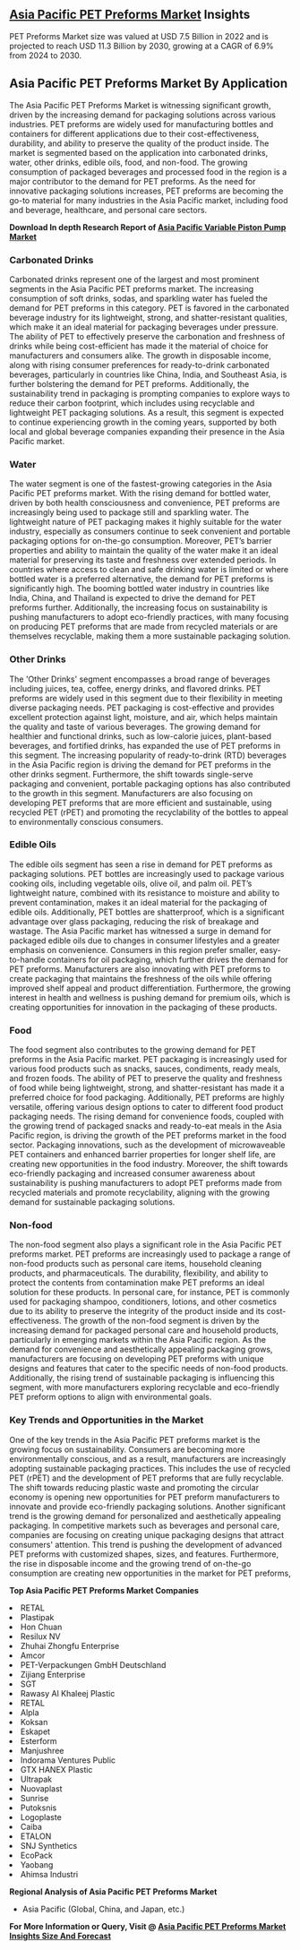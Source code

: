 <h2><a href="https://www.verifiedmarketreports.com/download-sample/?rid=44168&amp;utm_source=Github-Feb&amp;utm_medium=219" target="_blank">Asia Pacific PET Preforms Market</a> Insights</h2><p>PET Preforms Market size was valued at USD 7.5 Billion in 2022 and is projected to reach USD 11.3 Billion by 2030, growing at a CAGR of 6.9% from 2024 to 2030.</p><p><h2>Asia Pacific PET Preforms Market By Application</h2> <p>The Asia Pacific PET Preforms Market is witnessing significant growth, driven by the increasing demand for packaging solutions across various industries. PET preforms are widely used for manufacturing bottles and containers for different applications due to their cost-effectiveness, durability, and ability to preserve the quality of the product inside. The market is segmented based on the application into carbonated drinks, water, other drinks, edible oils, food, and non-food. The growing consumption of packaged beverages and processed food in the region is a major contributor to the demand for PET preforms. As the need for innovative packaging solutions increases, PET preforms are becoming the go-to material for many industries in the Asia Pacific market, including food and beverage, healthcare, and personal care sectors. <p><strong>Download In depth Research Report of <a href="https://www.verifiedmarketreports.com/download-sample/?rid=236118&amp;utm_source=Pulse-Dec&amp;utm_medium=219" target="_blank">Asia Pacific Variable Piston Pump Market</a></strong></p> <h3>Carbonated Drinks</h3> <p>Carbonated drinks represent one of the largest and most prominent segments in the Asia Pacific PET preforms market. The increasing consumption of soft drinks, sodas, and sparkling water has fueled the demand for PET preforms in this category. PET is favored in the carbonated beverage industry for its lightweight, strong, and shatter-resistant qualities, which make it an ideal material for packaging beverages under pressure. The ability of PET to effectively preserve the carbonation and freshness of drinks while being cost-efficient has made it the material of choice for manufacturers and consumers alike. The growth in disposable income, along with rising consumer preferences for ready-to-drink carbonated beverages, particularly in countries like China, India, and Southeast Asia, is further bolstering the demand for PET preforms. Additionally, the sustainability trend in packaging is prompting companies to explore ways to reduce their carbon footprint, which includes using recyclable and lightweight PET packaging solutions. As a result, this segment is expected to continue experiencing growth in the coming years, supported by both local and global beverage companies expanding their presence in the Asia Pacific market.</p> <h3>Water</h3> <p>The water segment is one of the fastest-growing categories in the Asia Pacific PET preforms market. With the rising demand for bottled water, driven by both health consciousness and convenience, PET preforms are increasingly being used to package still and sparkling water. The lightweight nature of PET packaging makes it highly suitable for the water industry, especially as consumers continue to seek convenient and portable packaging options for on-the-go consumption. Moreover, PET’s barrier properties and ability to maintain the quality of the water make it an ideal material for preserving its taste and freshness over extended periods. In countries where access to clean and safe drinking water is limited or where bottled water is a preferred alternative, the demand for PET preforms is significantly high. The booming bottled water industry in countries like India, China, and Thailand is expected to drive the demand for PET preforms further. Additionally, the increasing focus on sustainability is pushing manufacturers to adopt eco-friendly practices, with many focusing on producing PET preforms that are made from recycled materials or are themselves recyclable, making them a more sustainable packaging solution.</p> <h3>Other Drinks</h3> <p>The 'Other Drinks' segment encompasses a broad range of beverages including juices, tea, coffee, energy drinks, and flavored drinks. PET preforms are widely used in this segment due to their flexibility in meeting diverse packaging needs. PET packaging is cost-effective and provides excellent protection against light, moisture, and air, which helps maintain the quality and taste of various beverages. The growing demand for healthier and functional drinks, such as low-calorie juices, plant-based beverages, and fortified drinks, has expanded the use of PET preforms in this segment. The increasing popularity of ready-to-drink (RTD) beverages in the Asia Pacific region is driving the demand for PET preforms in the other drinks segment. Furthermore, the shift towards single-serve packaging and convenient, portable packaging options has also contributed to the growth in this segment. Manufacturers are also focusing on developing PET preforms that are more efficient and sustainable, using recycled PET (rPET) and promoting the recyclability of the bottles to appeal to environmentally conscious consumers.</p> <h3>Edible Oils</h3> <p>The edible oils segment has seen a rise in demand for PET preforms as packaging solutions. PET bottles are increasingly used to package various cooking oils, including vegetable oils, olive oil, and palm oil. PET’s lightweight nature, combined with its resistance to moisture and ability to prevent contamination, makes it an ideal material for the packaging of edible oils. Additionally, PET bottles are shatterproof, which is a significant advantage over glass packaging, reducing the risk of breakage and wastage. The Asia Pacific market has witnessed a surge in demand for packaged edible oils due to changes in consumer lifestyles and a greater emphasis on convenience. Consumers in this region prefer smaller, easy-to-handle containers for oil packaging, which further drives the demand for PET preforms. Manufacturers are also innovating with PET preforms to create packaging that maintains the freshness of the oils while offering improved shelf appeal and product differentiation. Furthermore, the growing interest in health and wellness is pushing demand for premium oils, which is creating opportunities for innovation in the packaging of these products.</p> <h3>Food</h3> <p>The food segment also contributes to the growing demand for PET preforms in the Asia Pacific market. PET packaging is increasingly used for various food products such as snacks, sauces, condiments, ready meals, and frozen foods. The ability of PET to preserve the quality and freshness of food while being lightweight, strong, and shatter-resistant has made it a preferred choice for food packaging. Additionally, PET preforms are highly versatile, offering various design options to cater to different food product packaging needs. The rising demand for convenience foods, coupled with the growing trend of packaged snacks and ready-to-eat meals in the Asia Pacific region, is driving the growth of the PET preforms market in the food sector. Packaging innovations, such as the development of microwaveable PET containers and enhanced barrier properties for longer shelf life, are creating new opportunities in the food industry. Moreover, the shift towards eco-friendly packaging and increased consumer awareness about sustainability is pushing manufacturers to adopt PET preforms made from recycled materials and promote recyclability, aligning with the growing demand for sustainable packaging solutions.</p> <h3>Non-food</h3> <p>The non-food segment also plays a significant role in the Asia Pacific PET preforms market. PET preforms are increasingly used to package a range of non-food products such as personal care items, household cleaning products, and pharmaceuticals. The durability, flexibility, and ability to protect the contents from contamination make PET preforms an ideal solution for these products. In personal care, for instance, PET is commonly used for packaging shampoo, conditioners, lotions, and other cosmetics due to its ability to preserve the integrity of the product inside and its cost-effectiveness. The growth of the non-food segment is driven by the increasing demand for packaged personal care and household products, particularly in emerging markets within the Asia Pacific region. As the demand for convenience and aesthetically appealing packaging grows, manufacturers are focusing on developing PET preforms with unique designs and features that cater to the specific needs of non-food products. Additionally, the rising trend of sustainable packaging is influencing this segment, with more manufacturers exploring recyclable and eco-friendly PET preform options to align with environmental goals.</p> <h3>Key Trends and Opportunities in the Market</h3> <p>One of the key trends in the Asia Pacific PET preforms market is the growing focus on sustainability. Consumers are becoming more environmentally conscious, and as a result, manufacturers are increasingly adopting sustainable packaging practices. This includes the use of recycled PET (rPET) and the development of PET preforms that are fully recyclable. The shift towards reducing plastic waste and promoting the circular economy is opening new opportunities for PET preform manufacturers to innovate and provide eco-friendly packaging solutions. Another significant trend is the growing demand for personalized and aesthetically appealing packaging. In competitive markets such as beverages and personal care, companies are focusing on creating unique packaging designs that attract consumers' attention. This trend is pushing the development of advanced PET preforms with customized shapes, sizes, and features. Furthermore, the rise in disposable income and the growing trend of on-the-go consumption are creating new opportunities in the market for PET preforms,</p><p><strong>Top Asia Pacific PET Preforms Market Companies</strong></p><div data-test-id=""><p><li>RETAL</li><li> Plastipak</li><li> Hon Chuan</li><li> Resilux NV</li><li> Zhuhai Zhongfu Enterprise</li><li> Amcor</li><li> PET-Verpackungen GmbH Deutschland</li><li> Zijiang Enterprise</li><li> SGT</li><li> Rawasy Al Khaleej Plastic</li><li> RETAL</li><li> Alpla</li><li> Koksan</li><li> Eskapet</li><li> Esterform</li><li> Manjushree</li><li> Indorama Ventures Public</li><li> GTX HANEX Plastic</li><li> Ultrapak</li><li> Nuovaplast</li><li> Sunrise</li><li> Putoksnis</li><li> Logoplaste</li><li> Caiba</li><li> ETALON</li><li> SNJ Synthetics</li><li> EcoPack</li><li> Yaobang</li><li> Ahimsa Industri</li></p><div><strong>Regional Analysis of&nbsp;Asia Pacific PET Preforms Market</strong></div><ul><li dir="ltr"><p dir="ltr">Asia Pacific (Global, China, and Japan, etc.)</p></li></ul><p><strong>For More Information or Query, Visit @&nbsp;</strong><strong><a href="https://www.verifiedmarketreports.com/product/global-pet-preforms-market-2019-by-manufacturers-regions-type-and-application-forecast-to-2024/?utm_source=Github-Feb&amp;utm_medium=219" target="_blank">Asia Pacific PET Preforms Market Insights Size And Forecast</a></strong></p></div><h2>&nbsp;</h2><div data-test-id="">&nbsp;</div>
